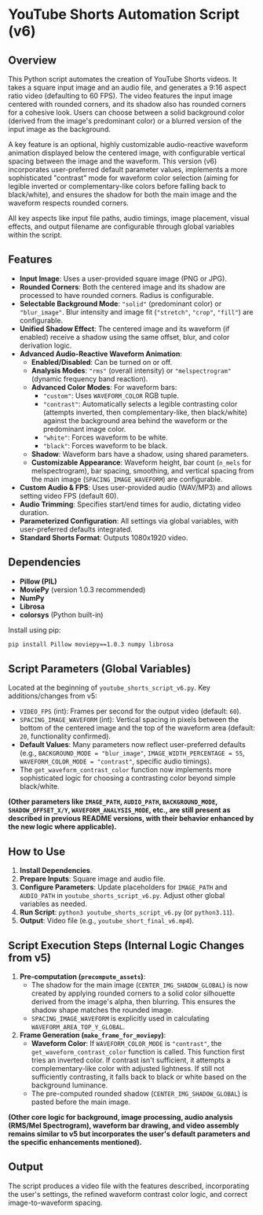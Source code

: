 # YouTube Shorts Automation Script (v6)

## Overview

This Python script automates the creation of YouTube Shorts videos. It takes a square input image and an audio file, and generates a 9:16 aspect ratio video (defaulting to 60 FPS). The video features the input image centered with rounded corners, and its shadow also has rounded corners for a cohesive look. Users can choose between a solid background color (derived from the image's predominant color) or a blurred version of the input image as the background.

A key feature is an optional, highly customizable audio-reactive waveform animation displayed below the centered image, with configurable vertical spacing between the image and the waveform. This version (v6) incorporates user-preferred default parameter values, implements a more sophisticated "contrast" mode for waveform color selection (aiming for legible inverted or complementary-like colors before falling back to black/white), and ensures the shadow for both the main image and the waveform respects rounded corners.

All key aspects like input file paths, audio timings, image placement, visual effects, and output filename are configurable through global variables within the script.

## Features

-   **Input Image**: Uses a user-provided square image (PNG or JPG).
-   **Rounded Corners**: Both the centered image and its shadow are processed to have rounded corners. Radius is configurable.
-   **Selectable Background Mode**: `"solid"` (predominant color) or `"blur_image"`. Blur intensity and image fit (`"stretch"`, `"crop"`, `"fill"`) are configurable.
-   **Unified Shadow Effect**: The centered image and its waveform (if enabled) receive a shadow using the same offset, blur, and color derivation logic.
-   **Advanced Audio-Reactive Waveform Animation**:
    *   **Enabled/Disabled**: Can be turned on or off.
    *   **Analysis Modes**: `"rms"` (overall intensity) or `"melspectrogram"` (dynamic frequency band reaction).
    *   **Advanced Color Modes**: For waveform bars:
        *   `"custom"`: Uses `WAVEFORM_COLOR` RGB tuple.
        *   `"contrast"`: Automatically selects a legible contrasting color (attempts inverted, then complementary-like, then black/white) against the background area behind the waveform or the predominant image color.
        *   `"white"`: Forces waveform to be white.
        *   `"black"`: Forces waveform to be black.
    *   **Shadow**: Waveform bars have a shadow, using shared parameters.
    *   **Customizable Appearance**: Waveform height, bar count (`n_mels` for melspectrogram), bar spacing, smoothing, and vertical spacing from the main image (`SPACING_IMAGE_WAVEFORM`) are configurable.
-   **Custom Audio & FPS**: Uses user-provided audio (WAV/MP3) and allows setting video FPS (default 60).
-   **Audio Trimming**: Specifies start/end times for audio, dictating video duration.
-   **Parameterized Configuration**: All settings via global variables, with user-preferred defaults integrated.
-   **Standard Shorts Format**: Outputs 1080x1920 video.

## Dependencies

-   **Pillow (PIL)**
-   **MoviePy** (version 1.0.3 recommended)
-   **NumPy**
-   **Librosa**
-   **colorsys** (Python built-in)

Install using pip:
```bash
pip install Pillow moviepy==1.0.3 numpy librosa
```

## Script Parameters (Global Variables)

Located at the beginning of `youtube_shorts_script_v6.py`. Key additions/changes from v5:

-   `VIDEO_FPS` (int): Frames per second for the output video (default: `60`).
-   `SPACING_IMAGE_WAVEFORM` (int): Vertical spacing in pixels between the bottom of the centered image and the top of the waveform area (default: `20`, functionality confirmed).
-   **Default Values**: Many parameters now reflect user-preferred defaults (e.g., `BACKGROUND_MODE = "blur_image"`, `IMAGE_WIDTH_PERCENTAGE = 55`, `WAVEFORM_COLOR_MODE = "contrast"`, specific audio timings).
-   The `get_waveform_contrast_color` function now implements more sophisticated logic for choosing a contrasting color beyond simple black/white.

**(Other parameters like `IMAGE_PATH`, `AUDIO_PATH`, `BACKGROUND_MODE`, `SHADOW_OFFSET_X/Y`, `WAVEFORM_ANALYSIS_MODE`, etc., are still present as described in previous README versions, with their behavior enhanced by the new logic where applicable).**

## How to Use

1.  **Install Dependencies**.
2.  **Prepare Inputs**: Square image and audio file.
3.  **Configure Parameters**: Update placeholders for `IMAGE_PATH` and `AUDIO_PATH` in `youtube_shorts_script_v6.py`. Adjust other global variables as needed.
4.  **Run Script**: `python3 youtube_shorts_script_v6.py` (or `python3.11`).
5.  **Output**: Video file (e.g., `youtube_short_final_v6.mp4`).

## Script Execution Steps (Internal Logic Changes from v5)

1.  **Pre-computation (`precompute_assets`)**:
    *   The shadow for the main image (`CENTER_IMG_SHADOW_GLOBAL`) is now created by applying rounded corners to a solid color silhouette derived from the image's alpha, then blurring. This ensures the shadow shape matches the rounded image.
    *   `SPACING_IMAGE_WAVEFORM` is explicitly used in calculating `WAVEFORM_AREA_TOP_Y_GLOBAL`.
2.  **Frame Generation (`make_frame_for_moviepy`)**:
    *   **Waveform Color**: If `WAVEFORM_COLOR_MODE` is `"contrast"`, the `get_waveform_contrast_color` function is called. This function first tries an inverted color. If contrast isn't sufficient, it attempts a complementary-like color with adjusted lightness. If still not sufficiently contrasting, it falls back to black or white based on the background luminance.
    *   The pre-computed rounded shadow (`CENTER_IMG_SHADOW_GLOBAL`) is pasted before the main image.

**(Other core logic for background, image processing, audio analysis (RMS/Mel Spectrogram), waveform bar drawing, and video assembly remains similar to v5 but incorporates the user's default parameters and the specific enhancements mentioned).**

## Output

The script produces a video file with the features described, incorporating the user's settings, the refined waveform contrast color logic, and correct image-to-waveform spacing.